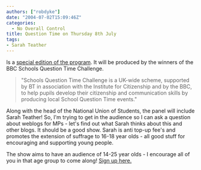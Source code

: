 ```yaml
---
authors: ["robdyke"]
date: "2004-07-02T15:09:46Z"
categories:
  - No Overall Control
title: Question Time on Thursday 8th July
tags:
- Sarah Teather
---
```

Is a [special edition of the program](http://news.bbc.co.uk/1/hi/programmes/question_time/3651217.stm). It will be produced by the winners of the BBC Schools Question Time Challenge.

> "Schools Question Time Challenge is a UK-wide scheme, supported by BT in association with the Institute for Citizenship and by the BBC, to help pupils develop their citizenship and communication skills by producing local School Question Time events."

Along with the head of the National Union of Students, the panel will include Sarah Teather! So, I'm trying to get in the audience so I can ask a question about weblogs for MPs - let's find out what Sarah thinks about this and other blogs. It should be a good show. Sarah is anti top-up fee's and promotes the extension of suffrage to 16-18 year olds - all good stuff for encouraging and supporting young people.

The show aims to have an audience of 14-25 year olds - I encourage all of you in that age group to come along! [Sign up here.](http://news.bbc.co.uk/1/hi/programmes/question_time/1858613.stm)
